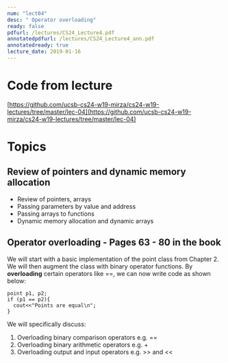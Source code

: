 ```yaml
---
num: "lect04"
desc: " Operator overloading"
ready: false
pdfurl: /lectures/CS24_Lecture4.pdf
annotatedpdfurl: /lectures/CS24_Lecture4_ann.pdf
annotatedready: true
lecture_date: 2019-01-16
---
```


# Code from lecture

[https://github.com/ucsb-cs24-w19-mirza/cs24-w19-lectures/tree/master/lec-04](https://github.com/ucsb-cs24-w19-mirza/cs24-w19-lectures/tree/master/lec-04)

# Topics

## Review of pointers and dynamic memory allocation
* Review of pointers, arrays
* Passing parameters by value and address
* Passing arrays to functions
* Dynamic memory allocation and dynamic arrays


## Operator overloading - Pages 63 - 80 in the book

We will start with a basic implementation of the point class from Chapter 2. We will then augment the class with binary operator functions. By **overloading** certain operators like ==, we can now write code as shown below:

```
point p1, p2;
if (p1 == p2){
  cout<<"Points are equal\n";
}
```
We will specifically discuss:

1. Overloading binary comparison operators e.g. ==
2. Overloading binary arithmetic operators e.g. +
3. Overloading output and input operators e.g. >> and <<







